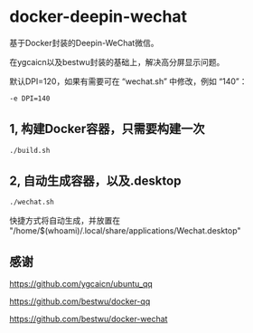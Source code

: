 # docker-deepin-wechat

基于Docker封装的Deepin-WeChat微信。

在ygcaicn以及bestwu封装的基础上，解决高分屏显示问题。

默认DPI=120，如果有需要可在 “wechat.sh” 中修改，例如 “140”：

```sh
-e DPI=140
```

## 1, 构建Docker容器，只需要构建一次

```sh
./build.sh
```

## 2, 自动生成容器，以及.desktop

```sh
./wechat.sh
```

快捷方式将自动生成，并放置在 "/home/$(whoami)/.local/share/applications/Wechat.desktop"

## 感谢

<https://github.com/ygcaicn/ubuntu_qq>

<https://github.com/bestwu/docker-qq>

<https://github.com/bestwu/docker-wechat>
